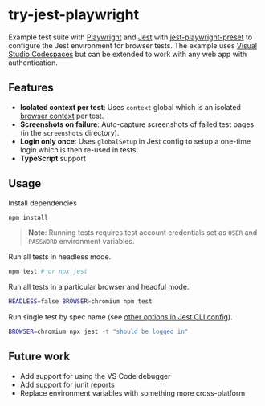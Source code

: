 # try-jest-playwright

Example test suite with [Playwright](https://playwright.dev) and [Jest](https://jestjs.io) with [jest-playwright-preset](https://github.com/playwright-community/jest-playwright) to configure the Jest environment for browser tests. The example uses [Visual Studio Codespaces](https://online.visualstudio.com/) but can be extended to work with any web app with authentication.

## Features
* **Isolated context per test**: Uses `context` global which is an isolated [browser context](https://playwright.dev/#version=v1.2.1&path=docs%2Fcore-concepts.md&q=browser-contexts) per test.
* **Screenshots on failure**: Auto-capture screenshots of failed test pages (in the `screenshots` directory).
* **Login only once**: Uses `globalSetup` in Jest config to setup a one-time login which is then re-used in tests.
* **TypeScript** support

## Usage

Install dependencies
```sh
npm install
```

> **Note**: Running tests requires test account credentials set as `USER` and `PASSWORD` environment variables.

Run all tests in headless mode.
```sh
npm test # or npx jest
```

Run all tests in a particular browser and headful mode.
```sh
HEADLESS=false BROWSER=chromium npm test
```

Run single test by spec name (see [other options in Jest CLI config](https://jestjs.io/docs/en/cli)).
```sh
BROWSER=chromium npx jest -t "should be logged in"
```

## Future work
* Add support for using the VS Code debugger
* Add support for junit reports
* Replace environment variables with something more cross-platform
